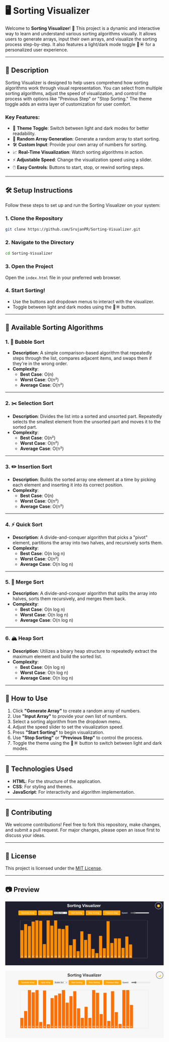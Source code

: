
# 🖥️ Sorting Visualizer

Welcome to **Sorting Visualizer**! 🎉 This project is a dynamic and interactive way to learn and understand various sorting algorithms visually. It allows users to generate arrays, input their own arrays, and visualize the sorting process step-by-step. It also features a light/dark mode toggle 🌙☀️ for a personalized user experience.

---

## 📜 **Description**

Sorting Visualizer is designed to help users comprehend how sorting algorithms work through visual representation. You can select from multiple sorting algorithms, adjust the speed of visualization, and control the process with options like "Previous Step" or "Stop Sorting." The theme toggle adds an extra layer of customization for user comfort.  

### Key Features:
- 🎨 **Theme Toggle**: Switch between light and dark modes for better readability.
- 🎲 **Random Array Generation**: Generate a random array to start sorting.
- 🛠️ **Custom Input**: Provide your own array of numbers for sorting.
- 📈 **Real-Time Visualization**: Watch sorting algorithms in action.
- ⚡ **Adjustable Speed**: Change the visualization speed using a slider.
- 🖱️ **Easy Controls**: Buttons to start, stop, or rewind sorting steps.

---

## 🛠️ **Setup Instructions**

Follow these steps to set up and run the Sorting Visualizer on your system:

### **1. Clone the Repository**
```bash
git clone https://github.com/SrujanPR/Sorting-Visualizer.git
```

### **2. Navigate to the Directory**
```bash
cd Sorting-Visualizer
```

### **3. Open the Project**
Open the `index.html` file in your preferred web browser.

### **4. Start Sorting!**
- Use the buttons and dropdown menus to interact with the visualizer.
- Toggle between light and dark modes using the 🌙☀️ button.

---

## 📖 **Available Sorting Algorithms**

### **1. 🫧 Bubble Sort**
- **Description**: A simple comparison-based algorithm that repeatedly steps through the list, compares adjacent items, and swaps them if they're in the wrong order.
- **Complexity**:
  - **Best Case**: O(n)
  - **Worst Case**: O(n²)
  - **Average Case**: O(n²)

---

### **2. ✂️ Selection Sort**
- **Description**: Divides the list into a sorted and unsorted part. Repeatedly selects the smallest element from the unsorted part and moves it to the sorted part.
- **Complexity**:
  - **Best Case**: O(n²)
  - **Worst Case**: O(n²)
  - **Average Case**: O(n²)

---

### **3. ✏️ Insertion Sort**
- **Description**: Builds the sorted array one element at a time by picking each element and inserting it into its correct position.
- **Complexity**:
  - **Best Case**: O(n)
  - **Worst Case**: O(n²)
  - **Average Case**: O(n²)

---

### **4. ⚡ Quick Sort**
- **Description**: A divide-and-conquer algorithm that picks a "pivot" element, partitions the array into two halves, and recursively sorts them.
- **Complexity**:
  - **Best Case**: O(n log n)
  - **Worst Case**: O(n²)
  - **Average Case**: O(n log n)

---

### **5. 🧩 Merge Sort**
- **Description**: A divide-and-conquer algorithm that splits the array into halves, sorts them recursively, and merges them back.
- **Complexity**:
  - **Best Case**: O(n log n)
  - **Worst Case**: O(n log n)
  - **Average Case**: O(n log n)

---

### **6. 🏔️ Heap Sort**
- **Description**: Utilizes a binary heap structure to repeatedly extract the maximum element and build the sorted list.
- **Complexity**:
  - **Best Case**: O(n log n)
  - **Worst Case**: O(n log n)
  - **Average Case**: O(n log n)

---

## 🎨 **How to Use**

1. Click **"Generate Array"** to create a random array of numbers.
2. Use **"Input Array"** to provide your own list of numbers.
3. Select a sorting algorithm from the dropdown menu.
4. Adjust the speed slider to set the visualization speed.
5. Press **"Start Sorting"** to begin visualization.
6. Use **"Stop Sorting"** or **"Previous Step"** to control the process.
7. Toggle the theme using the 🌙☀️ button to switch between light and dark modes.

---

## 🌟 **Technologies Used**

- **HTML**: For the structure of the application.
- **CSS**: For styling and themes.
- **JavaScript**: For interactivity and algorithm implementation.

---

## 🤝 **Contributing**

We welcome contributions! Feel free to fork this repository, make changes, and submit a pull request. For major changes, please open an issue first to discuss your ideas.

---

## 📜 **License**

This project is licensed under the [MIT License](https://opensource.org/licenses/MIT).

---

## 📷 **Preview**

![alt text](image.png)

![alt text](image-1.png)



